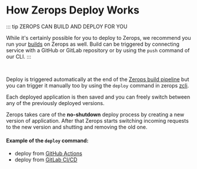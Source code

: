 # How Zerops Deploy Works

::: tip ZEROPS CAN BUILD AND DEPLOY FOR YOU

While it's certainly possible for you to deploy to Zerops, we recommend you run your [builds](/documentation/build/how-zerops-build-works.html) on Zerops as well. Build can be triggered by connecting service with a GitHub or GitLab repository or by using the `push` command of our CLI.
:::

<br />

Deploy is triggered automatically at the end of the [Zerops build pipeline](/documentation/build/build-config.html#run) but you can trigger it manually too by using the `deploy` command in zerops [zcli](/documentation/cli/available-commands.html#deploy-project-name-service-name-files-or-paths).

Each deployed application is then saved and you can freely switch between any of the previously deployed versions.

Zerops takes care of the __no-shutdown__ deploy process by creating a new version of application. After that Zerops starts switching incoming requests to the new version and shutting and removing the old one.

#### Example of the `deploy` command:

- deploy from [GitHub Actions](/documentation/deploy/use-in-github-actions.html)
- deploy from [GitLab CI/CD](/documentation/deploy/use-in-gitlab-ci.html)

